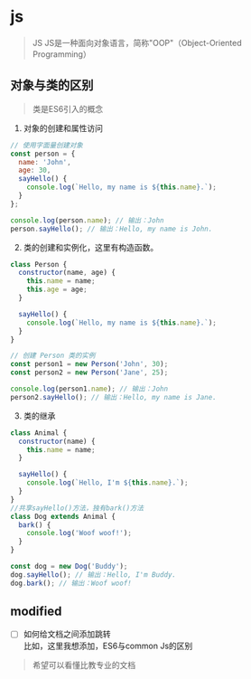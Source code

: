 # js
> JS
> JS是一种面向对象语言，简称"OOP"（Object-Oriented Programming）

## 对象与类的区别

> 类是ES6引入的概念

1. 对象的创建和属性访问
```js
// 使用字面量创建对象
const person = {
  name: 'John',
  age: 30,
  sayHello() {
    console.log(`Hello, my name is ${this.name}.`);
  }
};

console.log(person.name); // 输出：John
person.sayHello(); // 输出：Hello, my name is John.

```
2. 类的创建和实例化，这里有构造函数。
```js
class Person {
  constructor(name, age) {
    this.name = name;
    this.age = age;
  }

  sayHello() {
    console.log(`Hello, my name is ${this.name}.`);
  }
}

// 创建 Person 类的实例
const person1 = new Person('John', 30);
const person2 = new Person('Jane', 25);

console.log(person1.name); // 输出：John
person2.sayHello(); // 输出：Hello, my name is Jane.

```
3. 类的继承
```js
class Animal {
  constructor(name) {
    this.name = name;
  }

  sayHello() {
    console.log(`Hello, I'm ${this.name}.`);
  }
}
//共享sayHello()方法，独有bark()方法
class Dog extends Animal {
  bark() {
    console.log('Woof woof!');
  }
}

const dog = new Dog('Buddy');
dog.sayHello(); // 输出：Hello, I'm Buddy.
dog.bark(); // 输出：Woof woof!
```
## modified
- [ ] 如何给文档之间添加跳转  
比如，这里我想添加，ES6与common Js的区别 
> 希望可以看懂比教专业的文档

